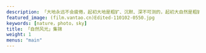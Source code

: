 ```yaml
---
description: 「大地永远不会疲倦，起初大地是粗犷、沉默、深不可测的，起初大自然是粗犷、深不可测的，别丧气，继续走…走呀！我们决不在此止步…」 —— 摘自沃尔特·惠特曼《大路之歌》
featured_image: (film.vantao.cn)Edited-110102-0550.jpg
keywords: [nature，photo，sky]
title: 「自然风光」集锦
weight: 1
menus: "main"
---
```

